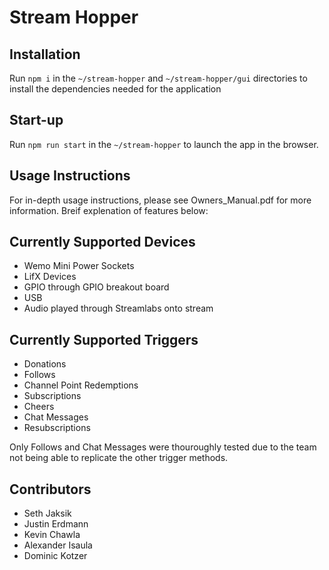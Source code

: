 # Stream Hopper

## Installation

Run ```npm i``` in the ```~/stream-hopper``` and ```~/stream-hopper/gui``` directories to install the dependencies needed for the application

## Start-up

Run ```npm run start``` in the ```~/stream-hopper``` to launch the app in the browser.

## Usage Instructions

For in-depth usage instructions, please see Owners_Manual.pdf for more information. Breif explenation of features below:

## Currently Supported Devices

- Wemo Mini Power Sockets
- LifX Devices
- GPIO through GPIO breakout board
- USB
- Audio played through Streamlabs onto stream

## Currently Supported Triggers

- Donations
- Follows
- Channel Point Redemptions
- Subscriptions
- Cheers
- Chat Messages
- Resubscriptions

Only Follows and Chat Messages were thouroughly tested due to the team not being able to replicate the other trigger methods.

## Contributors

- Seth Jaksik
- Justin Erdmann
- Kevin Chawla
- Alexander Isaula
- Dominic Kotzer